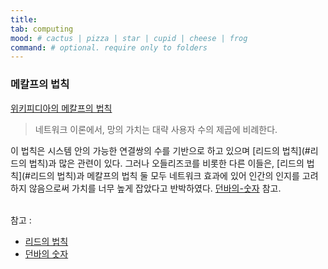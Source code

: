 ```yaml
---
title:
tab: computing 
mood: # cactus | pizza | star | cupid | cheese | frog
command: # optional. require only to folders
---
```

### 메칼프의 법칙

[위키피디아의 메칼프의 법칙](https://ko.wikipedia.org/wiki/메칼프의_법칙)

> 네트워크 이론에서, 망의 가치는 대략 사용자 수의 제곱에 비례한다.

이 법칙은 시스템 안의 가능한 연결쌍의 수를 기반으로 하고 있으며 [리드의 법칙](#리드의 법칙)과 많은 관련이 있다. 그러나 오들리즈코를 비롯한 다른 이들은, [리드의 법칙](#리드의 법칙)과 메칼프의 법칙 둘 모두 네트워크 효과에 있어 인간의 인지를 고려하지 않음으로써 가치를 너무 높게 잡았다고 반박하였다. [던바의-숫자](#던바의-숫자) 참고.

<br>참고 :

- [리드의 법칙](#리드의-법칙)
- [던바의 숫자](#던바의-숫자)

<br>

